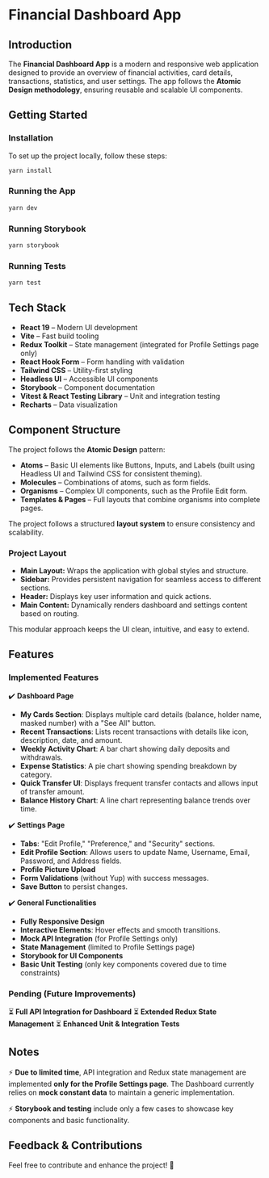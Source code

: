# Financial Dashboard App

## Introduction

The **Financial Dashboard App** is a modern and responsive web application designed to provide an overview of financial activities, card details, transactions, statistics, and user settings. The app follows the **Atomic Design methodology**, ensuring reusable and scalable UI components.

## Getting Started

### Installation

To set up the project locally, follow these steps:

```sh
yarn install
```

### Running the App

```sh
yarn dev
```

### Running Storybook

```sh
yarn storybook
```

### Running Tests

```sh
yarn test
```

## Tech Stack

- **React 19** – Modern UI development
- **Vite** – Fast build tooling
- **Redux Toolkit** – State management (integrated for Profile Settings page only)
- **React Hook Form** – Form handling with validation
- **Tailwind CSS** – Utility-first styling
- **Headless UI** – Accessible UI components
- **Storybook** – Component documentation
- **Vitest & React Testing Library** – Unit and integration testing
- **Recharts** – Data visualization

## Component Structure

The project follows the **Atomic Design** pattern:

- **Atoms** – Basic UI elements like Buttons, Inputs, and Labels (built using Headless UI and Tailwind CSS for consistent theming).
- **Molecules** – Combinations of atoms, such as form fields.
- **Organisms** – Complex UI components, such as the Profile Edit form.
- **Templates & Pages** – Full layouts that combine organisms into complete pages.

The project follows a structured **layout system** to ensure consistency and scalability.

### **Project Layout**

- **Main Layout:** Wraps the application with global styles and structure.
- **Sidebar:** Provides persistent navigation for seamless access to different sections.
- **Header:** Displays key user information and quick actions.
- **Main Content:** Dynamically renders dashboard and settings content based on routing.

This modular approach keeps the UI clean, intuitive, and easy to extend.

## Features

### Implemented Features

✔️ **Dashboard Page**

- **My Cards Section**: Displays multiple card details (balance, holder name, masked number) with a "See All" button.
- **Recent Transactions**: Lists recent transactions with details like icon, description, date, and amount.
- **Weekly Activity Chart**: A bar chart showing daily deposits and withdrawals.
- **Expense Statistics**: A pie chart showing spending breakdown by category.
- **Quick Transfer UI**: Displays frequent transfer contacts and allows input of transfer amount.
- **Balance History Chart**: A line chart representing balance trends over time.

✔️ **Settings Page**

- **Tabs**: "Edit Profile," "Preference," and "Security" sections.
- **Edit Profile Section**: Allows users to update Name, Username, Email, Password, and Address fields.
- **Profile Picture Upload**
- **Form Validations** (without Yup) with success messages.
- **Save Button** to persist changes.

✔️ **General Functionalities**

- **Fully Responsive Design**
- **Interactive Elements**: Hover effects and smooth transitions.
- **Mock API Integration** (for Profile Settings only)
- **State Management** (limited to Profile Settings page)
- **Storybook for UI Components**
- **Basic Unit Testing** (only key components covered due to time constraints)

### Pending (Future Improvements)

⏳ **Full API Integration for Dashboard**
⏳ **Extended Redux State Management**
⏳ **Enhanced Unit & Integration Tests**

## Notes

⚡ **Due to limited time**, API integration and Redux state management are implemented **only for the Profile Settings page**. The Dashboard currently relies on **mock constant data** to maintain a generic implementation.

⚡ **Storybook and testing** include only a few cases to showcase key components and basic functionality.

## Feedback & Contributions

Feel free to contribute and enhance the project! 🚀
